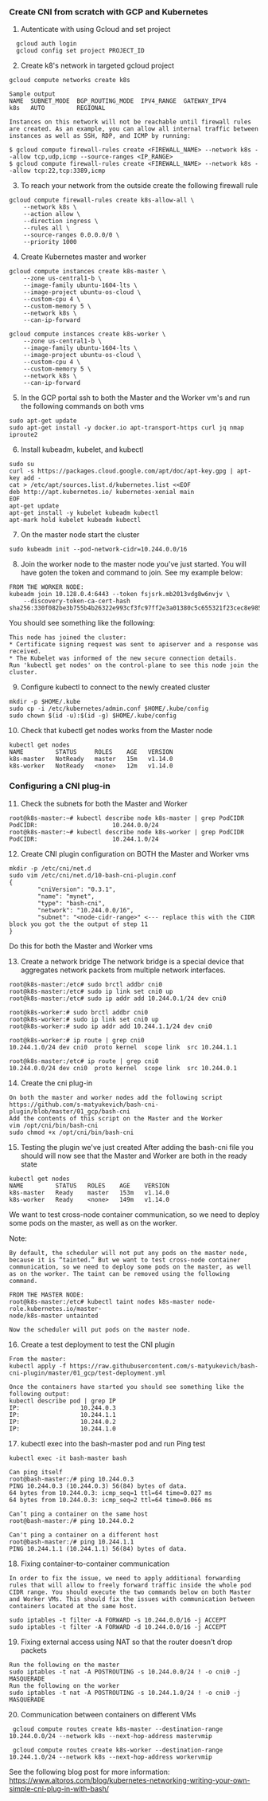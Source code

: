 ### Create CNI from scratch with GCP and Kubernetes 

1. Autenticate with using Gcloud and set project
```
  gcloud auth login
  gcloud config set project PROJECT_ID
```

2. Create k8's network in targeted gcloud project
```
gcloud compute networks create k8s

Sample output
NAME  SUBNET_MODE  BGP_ROUTING_MODE  IPV4_RANGE  GATEWAY_IPV4
k8s   AUTO         REGIONAL

Instances on this network will not be reachable until firewall rules
are created. As an example, you can allow all internal traffic between
instances as well as SSH, RDP, and ICMP by running:

$ gcloud compute firewall-rules create <FIREWALL_NAME> --network k8s --allow tcp,udp,icmp --source-ranges <IP_RANGE>
$ gcloud compute firewall-rules create <FIREWALL_NAME> --network k8s --allow tcp:22,tcp:3389,icmp
```


3. To reach your network from the outside create the following firewall rule
```
gcloud compute firewall-rules create k8s-allow-all \
    --network k8s \
    --action allow \
    --direction ingress \
    --rules all \
    --source-ranges 0.0.0.0/0 \
    --priority 1000
```

4. Create Kubernetes master and worker 
```
gcloud compute instances create k8s-master \
    --zone us-central1-b \
    --image-family ubuntu-1604-lts \
    --image-project ubuntu-os-cloud \
    --custom-cpu 4 \
    --custom-memory 5 \
    --network k8s \
    --can-ip-forward

gcloud compute instances create k8s-worker \
    --zone us-central1-b \
    --image-family ubuntu-1604-lts \
    --image-project ubuntu-os-cloud \
    --custom-cpu 4 \
    --custom-memory 5 \
    --network k8s \
    --can-ip-forward
```

5. In the GCP portal ssh to both the Master and the Worker vm's and run the following commands on both vms
```
sudo apt-get update
sudo apt-get install -y docker.io apt-transport-https curl jq nmap iproute2
```

6. Install kubeadm, kubelet, and kubectl
```
sudo su
curl -s https://packages.cloud.google.com/apt/doc/apt-key.gpg | apt-key add -
cat > /etc/apt/sources.list.d/kubernetes.list <<EOF
deb http://apt.kubernetes.io/ kubernetes-xenial main
EOF
apt-get update
apt-get install -y kubelet kubeadm kubectl
apt-mark hold kubelet kubeadm kubectl
```

7. On the master node start the cluster
```
sudo kubeadm init --pod-network-cidr=10.244.0.0/16
```

8. Join the worker node to the master node you've just started. You will have goten the token and command to join. See my example below:

```
FROM THE WORKER NODE:
kubeadm join 10.128.0.4:6443 --token fsjsrk.mb2013vdg8w6nvjv \
    --discovery-token-ca-cert-hash sha256:330f082be3b755b4b26322e993cf3fc97ff2e3a01380c5c655321f23cec8e985
```

You should see something like the following:
```
This node has joined the cluster:
* Certificate signing request was sent to apiserver and a response was received.
* The Kubelet was informed of the new secure connection details.
Run 'kubectl get nodes' on the control-plane to see this node join the cluster.
```

9. Configure kubectl to connect to the newly created cluster
```
mkdir -p $HOME/.kube
sudo cp -i /etc/kubernetes/admin.conf $HOME/.kube/config
sudo chown $(id -u):$(id -g) $HOME/.kube/config
```

10. Check that kubectl get nodes works from the Master node
```
kubectl get nodes 
NAME         STATUS     ROLES    AGE   VERSION
k8s-master   NotReady   master   15m   v1.14.0
k8s-worker   NotReady   <none>   12m   v1.14.0
```

### Configuring a CNI plug-in

11. Check the subnets for both the Master and Worker
```
root@k8s-master:~# kubectl describe node k8s-master | grep PodCIDR
PodCIDR:                     10.244.0.0/24
root@k8s-master:~# kubectl describe node k8s-worker | grep PodCIDR
PodCIDR:                     10.244.1.0/24
```

12. Create CNI plugin configuration on BOTH the Master and Worker vms
```
mkdir -p /etc/cni/net.d
sudo vim /etc/cni/net.d/10-bash-cni-plugin.conf
{
        "cniVersion": "0.3.1",
        "name": "mynet",
        "type": "bash-cni",
        "network": "10.244.0.0/16",  
        "subnet": "<node-cidr-range>" <--- replace this with the CIDR block you got the the output of step 11
}
```
Do this for both the Master and Worker vms

13. Create a network bridge
The network bridge is a special device that aggregates network packets from multiple network interfaces. 

```
root@k8s-master:/etc# sudo brctl addbr cni0
root@k8s-master:/etc# sudo ip link set cni0 up
root@k8s-master:/etc# sudo ip addr add 10.244.0.1/24 dev cni0

root@k8s-worker:# sudo brctl addbr cni0
root@k8s-worker:# sudo ip link set cni0 up
root@k8s-worker:# sudo ip addr add 10.244.1.1/24 dev cni0

root@k8s-worker:# ip route | grep cni0
10.244.1.0/24 dev cni0  proto kernel  scope link  src 10.244.1.1 

root@k8s-master:/etc# ip route | grep cni0
10.244.0.0/24 dev cni0  proto kernel  scope link  src 10.244.0.1 
```

14. Create the cni plug-in 
```
On both the master and worker nodes add the following script 
https://github.com/s-matyukevich/bash-cni-plugin/blob/master/01_gcp/bash-cni
Add the contents of this script on the Master and the Worker
vim /opt/cni/bin/bash-cni
sudo chmod +x /opt/cni/bin/bash-cni
```

15. Testing the plugin we've just created
After adding the bash-cni file you should will now see that the Master and Worker are both in the ready state
```
kubectl get nodes 
NAME         STATUS   ROLES    AGE    VERSION
k8s-master   Ready    master   153m   v1.14.0
k8s-worker   Ready    <none>   149m   v1.14.0
```
We want to test cross-node container communication, so we need to deploy some pods on the master, as well as on the worker.

Note:
```
By default, the scheduler will not put any pods on the master node, because it is “tainted.” But we want to test cross-node container communication, so we need to deploy some pods on the master, as well as on the worker. The taint can be removed using the following command.

FROM THE MASTER NODE:
root@k8s-master:/etc# kubectl taint nodes k8s-master node-role.kubernetes.io/master-
node/k8s-master untainted

Now the scheduler will put pods on the master node.
```

16. Create a test deployment to test the CNI plugin
```
From the master:
kubectl apply -f https://raw.githubusercontent.com/s-matyukevich/bash-cni-plugin/master/01_gcp/test-deployment.yml

Once the containers have started you should see something like the following output:
kubectl describe pod | grep IP
IP:                 10.244.0.3
IP:                 10.244.1.1
IP:                 10.244.0.2
IP:                 10.244.1.0

```

17. kubectl exec into the bash-master pod and run Ping test
```
kubectl exec -it bash-master bash

Can ping itself
root@bash-master:/# ping 10.244.0.3
PING 10.244.0.3 (10.244.0.3) 56(84) bytes of data.
64 bytes from 10.244.0.3: icmp_seq=1 ttl=64 time=0.027 ms
64 bytes from 10.244.0.3: icmp_seq=2 ttl=64 time=0.066 ms

Can’t ping a container on the same host
root@bash-master:/# ping 10.244.0.2

Can't ping a container on a different host
root@bash-master:/# ping 10.244.1.1
PING 10.244.1.1 (10.244.1.1) 56(84) bytes of data.

```

18. Fixing container-to-container communication

```
In order to fix the issue, we need to apply additional forwarding rules that will allow to freely forward traffic inside the whole pod CIDR range. You should execute the two commands below on both Master and Worker VMs. This should fix the issues with communication between containers located at the same host.

sudo iptables -t filter -A FORWARD -s 10.244.0.0/16 -j ACCEPT
sudo iptables -t filter -A FORWARD -d 10.244.0.0/16 -j ACCEPT
```

19. Fixing external access using NAT so that the router doesn't drop packets 

```
Run the following on the master
sudo iptables -t nat -A POSTROUTING -s 10.244.0.0/24 ! -o cni0 -j MASQUERADE
Run the following on the worker
sudo iptables -t nat -A POSTROUTING -s 10.244.1.0/24 ! -o cni0 -j MASQUERADE
```

20. Communication between containers on different VMs
```
 gcloud compute routes create k8s-master --destination-range 10.244.0.0/24 --network k8s --next-hop-address mastervmip

 gcloud compute routes create k8s-worker --destination-range 10.244.1.0/24 --network k8s --next-hop-address workervmip
```

See the following blog post for more information:
https://www.altoros.com/blog/kubernetes-networking-writing-your-own-simple-cni-plug-in-with-bash/
